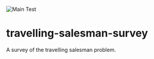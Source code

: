 ![Main Test](https://github.com/actions/travelling-salesman-survey/workflows/.github/workflows/main.yml/badge.svg)

# travelling-salesman-survey
A survey of the travelling salesman problem.

